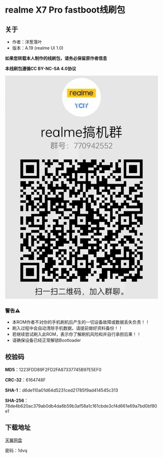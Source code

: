 # realme X7 Pro fastboot线刷包
## 关于
- 作者：洋葱落叶
- 版本：A.19 (realme UI 1.0)

**如果您转载本人制作的线刷包，请务必保留原作者信息**

**本线刷包遵循CC BY-NC-SA 4.0协议**

![qq](realme_ycly.png)

### 警告⚠️
- 本ROM作者不对你的手机刷机后产生的一切设备故障或数据丢失负责！！
- 刷入过程中会自动清除手机数据，请提前做好资料备份！！
- 若继续尝试刷入此ROM，表示你了解刷机风险和并自行承担后果！！
- 请确保设备已经正常解锁Bootloader

## 校验码

**MD5**：1223FDD89F2FD2FA87337745B97E5EF0

**CRC-32**：6164748F

**SHA-1**：d6de110a01d64d5231ced21785f9ad414545c313

**SHA-256**：78de4b620ac379ab0db4da6b59b3af58a1c161cbde3cf4d661e69a7bd0bf80e1

## 下载地址
[天翼网盘](https://cloud.189.cn/t/maEBzuZnUJry)

密码：1dvq
